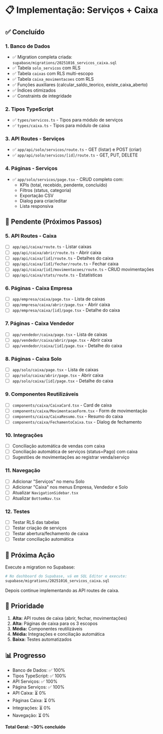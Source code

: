 # 📋 Implementação: Serviços + Caixa

## ✅ Concluído

### 1. Banco de Dados
- ✅ Migration completa criada: `supabase/migrations/20251016_servicos_caixa.sql`
- ✅ Tabela `solo_servicos` com RLS
- ✅ Tabela `caixas` com RLS multi-escopo
- ✅ Tabela `caixa_movimentacoes` com RLS
- ✅ Funções auxiliares (calcular_saldo_teorico, existe_caixa_aberto)
- ✅ Índices otimizados
- ✅ Constraints de integridade

### 2. Tipos TypeScript
- ✅ `types/servicos.ts` - Tipos para módulo de serviços
- ✅ `types/caixa.ts` - Tipos para módulo de caixa

### 3. API Routes - Serviços
- ✅ `app/api/solo/servicos/route.ts` - GET (listar) e POST (criar)
- ✅ `app/api/solo/servicos/[id]/route.ts` - GET, PUT, DELETE

### 4. Páginas - Serviços
- ✅ `app/solo/servicos/page.tsx` - CRUD completo com:
  - KPIs (total, recebido, pendente, concluído)
  - Filtros (status, categoria)
  - Exportação CSV
  - Dialog para criar/editar
  - Lista responsiva

## 🚧 Pendente (Próximos Passos)

### 5. API Routes - Caixa
- [ ] `app/api/caixa/route.ts` - Listar caixas
- [ ] `app/api/caixa/abrir/route.ts` - Abrir caixa
- [ ] `app/api/caixa/[id]/route.ts` - Detalhes do caixa
- [ ] `app/api/caixa/[id]/fechar/route.ts` - Fechar caixa
- [ ] `app/api/caixa/[id]/movimentacoes/route.ts` - CRUD movimentações
- [ ] `app/api/caixa/stats/route.ts` - Estatísticas

### 6. Páginas - Caixa Empresa
- [ ] `app/empresa/caixa/page.tsx` - Lista de caixas
- [ ] `app/empresa/caixa/abrir/page.tsx` - Abrir caixa
- [ ] `app/empresa/caixa/[id]/page.tsx` - Detalhe do caixa

### 7. Páginas - Caixa Vendedor
- [ ] `app/vendedor/caixa/page.tsx` - Lista de caixas
- [ ] `app/vendedor/caixa/abrir/page.tsx` - Abrir caixa
- [ ] `app/vendedor/caixa/[id]/page.tsx` - Detalhe do caixa

### 8. Páginas - Caixa Solo
- [ ] `app/solo/caixa/page.tsx` - Lista de caixas
- [ ] `app/solo/caixa/abrir/page.tsx` - Abrir caixa
- [ ] `app/solo/caixa/[id]/page.tsx` - Detalhe do caixa

### 9. Componentes Reutilizáveis
- [ ] `components/caixa/CaixaCard.tsx` - Card de caixa
- [ ] `components/caixa/MovimentacaoForm.tsx` - Form de movimentação
- [ ] `components/caixa/CaixaResumo.tsx` - Resumo do caixa
- [ ] `components/caixa/FechamentoCaixa.tsx` - Dialog de fechamento

### 10. Integrações
- [ ] Conciliação automática de vendas com caixa
- [ ] Conciliação automática de serviços (status=Pago) com caixa
- [ ] Sugestões de movimentações ao registrar venda/serviço

### 11. Navegação
- [ ] Adicionar "Serviços" no menu Solo
- [ ] Adicionar "Caixa" nos menus Empresa, Vendedor e Solo
- [ ] Atualizar `NavigationSidebar.tsx`
- [ ] Atualizar `BottomNav.tsx`

### 12. Testes
- [ ] Testar RLS das tabelas
- [ ] Testar criação de serviços
- [ ] Testar abertura/fechamento de caixa
- [ ] Testar conciliação automática

## 📝 Próxima Ação

Execute a migration no Supabase:
```bash
# No dashboard do Supabase, vá em SQL Editor e execute:
supabase/migrations/20251016_servicos_caixa.sql
```

Depois continue implementando as API routes de caixa.

## 🎯 Prioridade

1. **Alta:** API routes de caixa (abrir, fechar, movimentações)
2. **Alta:** Páginas de caixa para os 3 escopos
3. **Média:** Componentes reutilizáveis
4. **Média:** Integrações e conciliação automática
5. **Baixa:** Testes automatizados

## 📊 Progresso

- Banco de Dados: ✅ 100%
- Tipos TypeScript: ✅ 100%
- API Serviços: ✅ 100%
- Página Serviços: ✅ 100%
- API Caixa: ⏳ 0%
- Páginas Caixa: ⏳ 0%
- Integrações: ⏳ 0%
- Navegação: ⏳ 0%

**Total Geral: ~30% concluído**
